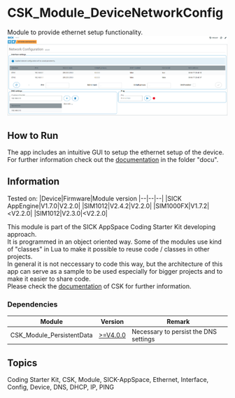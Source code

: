 # CSK_Module_DeviceNetworkConfig

Module to provide ethernet setup functionality.
![plot](./docu/media/UI_Screenshot.png)

## How to Run
The app includes an intuitive GUI to setup the ethernet setup of the device.  
For further information check out the [documentation](https://raw.githack.com/SICKAppSpaceCodingStarterKit/CSK_Module_DeviceNetworkConfig/main/docu/CSK_Module_DeviceNetworkConfig.html) in the folder "docu".

## Information

Tested on:
|Device|Firmware|Module version
|--|--|--|
|SICK AppEngine|V1.7.0|V2.2.0|
|SIM1012|V2.4.2|V2.2.0|
|SIM1000FX|V1.7.2|<V2.2.0|
|SIM1012|V2.3.0|<V2.2.0|

This module is part of the SICK AppSpace Coding Starter Kit developing approach.  
It is programmed in an object oriented way. Some of the modules use kind of "classes" in Lua to make it possible to reuse code / classes in other projects.  
In general it is not neccessary to code this way, but the architecture of this app can serve as a sample to be used especially for bigger projects and to make it easier to share code.  
Please check the [documentation](https://github.com/SICKAppSpaceCodingStarterKit/.github/blob/main/docu/SICKAppSpaceCodingStarterKit_Documentation.md) of CSK for further information.

### Dependencies

|Module|Version|Remark
|--|--|--|
|CSK_Module_PersistentData|[>=V4.0.0](https://github.com/SICKAppSpaceCodingStarterKit/CSK_Module_PersistentData)|Necessary to persist the DNS settings 

## Topics
Coding Starter Kit, CSK, Module, SICK-AppSpace, Ethernet, Interface, Config, Device, DNS, DHCP, IP, PING
